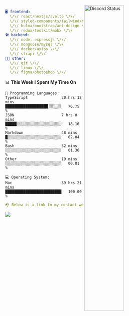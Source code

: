 
<a href="https://discord.com/users/279302975371870218" target="_blank">
    <img width="50%" align="right" alt="Discord Status" src="https://lanyard.cnrad.dev/api/279302975371870218?bg=161B22&borderRadius=5px%205px%200%200&hideTimestamp=true&idleMessage=Just%20chillin%27%20at%20the%20moment&animated=true">
</a>

```yaml
🖥️ frontend: 
  \/\/ react/nextjs/svelte \/\/
  \/\/ styled-components/tailwind/mui/
  \/\/ bulma/bootstrap/ant-design \/\/
  \/\/ redux/toolkit/mobx \/\/
🛠 backend: 
  \/\/ node, expressjs \/\/
  \/\/ mongoose/mysql \/\/
  \/\/ docker/axios \/\/
  \/\/ strapi \/\/
👨‍💻 other: 
  \/\/ git \/\/ 
  \/\/ linux \/\/
  \/\/ figma/photoshop \/\/
```
<!--START_SECTION:waka-->
📊 **This Week I Spent My Time On** 

```text
💬 Programming Languages: 
TypeScript               30 hrs 12 mins      ███████████████████░░░░░░   76.75 % 
JSON                     7 hrs 8 mins        █████░░░░░░░░░░░░░░░░░░░░   18.16 % 
Markdown                 48 mins             █░░░░░░░░░░░░░░░░░░░░░░░░   02.04 % 
Bash                     32 mins             ░░░░░░░░░░░░░░░░░░░░░░░░░   01.36 % 
Other                    19 mins             ░░░░░░░░░░░░░░░░░░░░░░░░░   00.81 % 

💻 Operating System: 
Mac                      39 hrs 21 mins      █████████████████████████   100.00 % 
```


<!--END_SECTION:waka-->
```yaml
📭 Below is a link to my contact website 
```
<a href="https://mxns.xyz" target="_black"> <img src="https://img.shields.io/badge/website-161B22?style=for-the-badge&logo=About.me&logoColor=white"></img> <a/>

